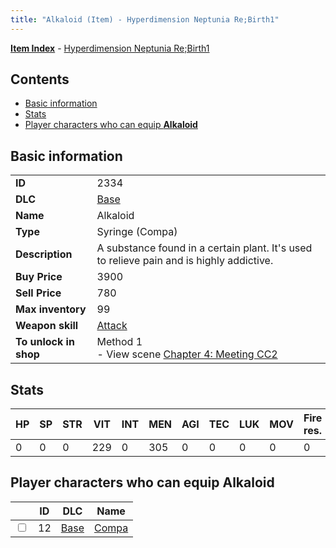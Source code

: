 ```yaml
---
title: "Alkaloid (Item) - Hyperdimension Neptunia Re;Birth1"
---
```


[**Item Index**](/neptunia/rb1/item/index.html) - [Hyperdimension Neptunia Re;Birth1](/neptunia/rb1)

## Contents

- [Basic information](#basic-information)
- [Stats](#stats)
- [Player characters who can equip **Alkaloid**](#player-characters-who-can-equip-alkaloid)

## Basic information

|   |   |
| -- | -- |
| **ID** | 2334 |
| **DLC** | [Base](/neptunia/rb1/dlc/1-base.html) |
| **Name** | Alkaloid |
| **Type** | Syringe (Compa) |
| **Description** | A substance found in a certain plant. It's used to relieve pain and is highly addictive. |
| **Buy Price** | 3900 |
| **Sell Price** | 780 |
| **Max inventory** | 99 |
| **Weapon skill** | [Attack](/neptunia/rb1/skill/1-2001-attack.html) |
| **To unlock in shop** | Method 1<br />- View scene [Chapter 4: Meeting CC2](/neptunia/rb1/scene/1-406-chapter-4-meeting-cc2.html) |


## Stats

| HP | SP | STR | VIT | INT | MEN | AGI | TEC | LUK | MOV | Fire res. | Ice res. | Wind res. | Lightning res. |
| -- | -- | --- | --- | --- | --- | --- | --- | --- | --- | --------- | -------- | --------- | -------------- |
| 0 | 0 | 0 | 229 | 0 | 305 | 0 | 0 | 0 | 0 | 0 | 0 | 0 | 0 |


## Player characters who can equip **Alkaloid**

|    | ID | DLC | Name |
| -- | -- | --- | ---- |
| <input type="checkbox" id="rb1-player-1-12" class="trackbox" /> | 12 | [Base](/neptunia/rb1/dlc/1-base.html) | [Compa](/neptunia/rb1/player/1-12-compa.html) |
